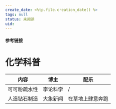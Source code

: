```yaml
---
create_date: <%tp.file.creation_date() %>
tags: null
status: 未阅读 
uid: 
---
```



#### 参考链接

# 化学科普

| 内容 | 博主 | 配乐 |
| --- | --- | --- |
| 可可粉疏水性 | 李论科学 | / |
| 人造钻石制造 | 大象新闻 | 在草地上肆意奔跑 |